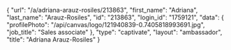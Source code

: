 {
    "url": "\/a\/adriana-arauz-rosiles\/213863",
    "first_name": "Adriana",
    "last_name": "Arauz-Rosiles",
    "id": "213863",
    "login_id": "1759121",
    "data": {
        "profilePhoto": "\/api\/canvas\/logo\/121940839-0.7405818993691.jpg",
        "job_title": "Sales associate"
    },
    "type": "captivate",
    "layout": "ambassador",
    "title": "Adriana Arauz-Rosiles"
}